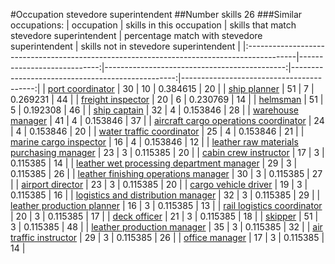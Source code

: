 #Occupation stevedore superintendent
##Number skills 26
###Similar occupations:
| occupation                                                                                |   skills in this occupation |   skills that match stevedore superintendent |   percentage match with stevedore superintendent |   skills not in stevedore superintendent |
|:------------------------------------------------------------------------------------------|----------------------------:|---------------------------------------------:|-------------------------------------------------:|-----------------------------------------:|
| [port coordinator](port_coordinator.md)                                                   |                          30 |                                           10 |                                         0.384615 |                                       20 |
| [ship planner](ship_planner.md)                                                           |                          51 |                                            7 |                                         0.269231 |                                       44 |
| [freight inspector](freight_inspector.md)                                                 |                          20 |                                            6 |                                         0.230769 |                                       14 |
| [helmsman](helmsman.md)                                                                   |                          51 |                                            5 |                                         0.192308 |                                       46 |
| [ship captain](ship_captain.md)                                                           |                          32 |                                            4 |                                         0.153846 |                                       28 |
| [warehouse manager](warehouse_manager.md)                                                 |                          41 |                                            4 |                                         0.153846 |                                       37 |
| [aircraft cargo operations coordinator](aircraft_cargo_operations_coordinator.md)         |                          24 |                                            4 |                                         0.153846 |                                       20 |
| [water traffic coordinator](water_traffic_coordinator.md)                                 |                          25 |                                            4 |                                         0.153846 |                                       21 |
| [marine cargo inspector](marine_cargo_inspector.md)                                       |                          16 |                                            4 |                                         0.153846 |                                       12 |
| [leather raw materials purchasing manager](leather_raw_materials_purchasing_manager.md)   |                          23 |                                            3 |                                         0.115385 |                                       20 |
| [cabin crew instructor](cabin_crew_instructor.md)                                         |                          17 |                                            3 |                                         0.115385 |                                       14 |
| [leather wet processing department manager](leather_wet_processing_department_manager.md) |                          29 |                                            3 |                                         0.115385 |                                       26 |
| [leather finishing operations manager](leather_finishing_operations_manager.md)           |                          30 |                                            3 |                                         0.115385 |                                       27 |
| [airport director](airport_director.md)                                                   |                          23 |                                            3 |                                         0.115385 |                                       20 |
| [cargo vehicle driver](cargo_vehicle_driver.md)                                           |                          19 |                                            3 |                                         0.115385 |                                       16 |
| [logistics and distribution manager](logistics_and_distribution_manager.md)               |                          32 |                                            3 |                                         0.115385 |                                       29 |
| [leather production planner](leather_production_planner.md)                               |                          16 |                                            3 |                                         0.115385 |                                       13 |
| [rail logistics coordinator](rail_logistics_coordinator.md)                               |                          20 |                                            3 |                                         0.115385 |                                       17 |
| [deck officer](deck_officer.md)                                                           |                          21 |                                            3 |                                         0.115385 |                                       18 |
| [skipper](skipper.md)                                                                     |                          51 |                                            3 |                                         0.115385 |                                       48 |
| [leather production manager](leather_production_manager.md)                               |                          35 |                                            3 |                                         0.115385 |                                       32 |
| [air traffic instructor](air_traffic_instructor.md)                                       |                          29 |                                            3 |                                         0.115385 |                                       26 |
| [office manager](office_manager.md)                                                       |                          17 |                                            3 |                                         0.115385 |                                       14 |
